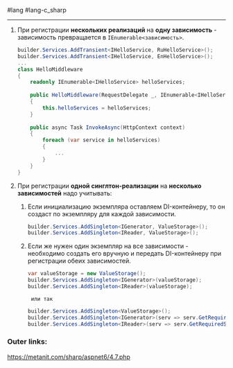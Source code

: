 #lang #lang-c_sharp 

---
1. При регистрации **нескольких реализаций** на **одну зависимость** - зависимость превращается в `IEnumerable<зависимость>`.
	```csharp
	builder.Services.AddTransient<IHelloService, RuHelloService>();
	builder.Services.AddTransient<IHelloService, EnHelloService>();
	...
	class HelloMiddleware
	{
	    readonly IEnumerable<IHelloService> helloServices;
	 
	    public HelloMiddleware(RequestDelegate _, IEnumerable<IHelloService> helloServices)
	    {
	        this.helloServices = helloServices;
	    }
	 
	    public async Task InvokeAsync(HttpContext context)
	    {
	        foreach (var service in helloServices)
	        {
	            ...
	        }
	    }
	}
	```
1. При регистрации **одной синглтон-реализации** на **несколько зависимостей** надо учитывать: 
	1. Если инициализацию экземпляра оставляем DI-контейнеру, то он создаст по экземпляру для каждой зависимости. 
		```csharp
		builder.Services.AddSingleton<IGenerator, ValueStorage>();
		builder.Services.AddSingleton<IReader, ValueStorage>();
		```
	
	2. Если же нужен один экземпляр на все зависимости - необходимо создать его вручную и передать DI-контейнеру при регистрации обеих зависимостей.
		```csharp
		var valueStorage = new ValueStorage();
		builder.Services.AddSingleton<IGenerator>(valueStorage);
		builder.Services.AddSingleton<IReader>(valueStorage);
		```
			или так
		```csharp
		builder.Services.AddSingleton<ValueStorage>();
		builder.Services.AddSingleton<IGenerator>(serv => serv.GetRequiredService<ValueStorage>());
		builder.Services.AddSingleton<IReader>(serv => serv.GetRequiredService<ValueStorage>());
		```

### Outer links:
https://metanit.com/sharp/aspnet6/4.7.php